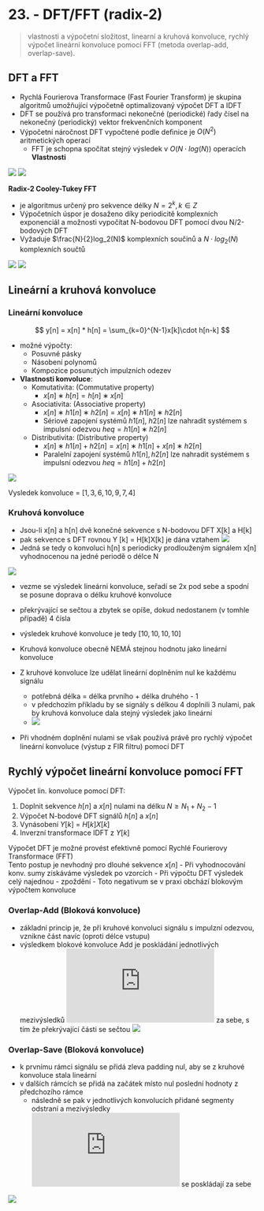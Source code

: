 # 23. - DFT/FFT (radix-2)

> vlastnosti a výpočetní složitost, linearní a kruhová konvoluce, rychlý výpočet lineární konvoluce pomocí FFT (metoda overlap-add, overlap-save).

## DFT a FFT

- Rychlá Fourierova Transformace (Fast Fourier Transform) je skupina algoritmů umožňující výpočetně optimalizovaný výpočet DFT a IDFT
- DFT se používá pro transformaci nekonečné (periodické) řady čísel na nekonečný (periodický) vektor frekvenčních komponent
- Výpočetní náročnost DFT vypočtené podle deﬁnice je $O(N^{2})$ aritmetických operací
	- FFT je schopna spočítat stejný výsledek v $O(N \cdot log(N))$ operacích
**Vlastnosti**

![](vlastnosti.png)
![](vlastnosti2.png)

**Radix-2 Cooley-Tukey FFT** 

- je algoritmus určený pro sekvence délky $N = 2^{k} , k \in Z$
- Výpočetních úspor je dosaženo díky periodicitě komplexních exponenciál a možnosti vypočítat N-bodovou DFT pomocí dvou N/2-bodových DFT
- Vyžaduje $\frac{N}{2}log_2(N)$ komplexních součinů a $N \cdot log_2(N)$ komplexních součtů

![](300px-DIT-FFT-butterfly.png)
![](pseudokod.png)

## Lineární a kruhová konvoluce

### Lineární konvoluce

$$
y[n] = x[n] * h[n] = \sum_{k=0}^{N-1}x[k]\cdot h[n-k]
$$

- možné výpočty:
	- Posuvné pásky
	- Násobení polynomů
	- Kompozice posunutých impulzních odezev
- **Vlastnosti konvoluce**:
	- Komutativita: (Commutative property)
		- $x[n] ∗h[n] = h[n] ∗x[n]$
	- Asociativita: (Associative property)
		- ${x[n] ∗h1[n]}∗h2[n] = x[n] ∗{h1[n] ∗h2[n]}$
		- Sériové zapojení systémů  $h1[n]$, $h2[n]$ lze nahradit systémem s impulsní odezvou $heq = h1[n] ∗h2[n]$
	- Distributivita: (Distributive property)
		- $x[n] ∗{h1[n] + h2[n]}= x[n] ∗h1[n] + x[n] ∗h2[n]$
		- Paralelní zapojení systémů $h1[n], h2[n]$ lze nahradit systémem s impulsní odezvou $heq = h1[n] + h2[n]$

![](lin_konv.png)

Vysledek konvoluce = $[1, 3, 6, 10, 9, 7, 4]$

### Kruhová konvoluce

- Jsou-li x[n] a h[n] dvě konečné sekvence s N-bodovou DFT X[k] a H[k]
- pak sekvence s DFT rovnou Y [k] = H[k]X[k] je dána vztahem
 ![](kruh_konv.png)
- Jedná se tedy o konvoluci h[n] s periodicky prodlouženým signálem x[n] vyhodnocenou na jedné periodě o délce N
  
 ![](kruh_konv_2.png)
- vezme se výsledek lineárni konvoluce, seřadí se 2x pod sebe a spodní se posune doprava o délku kruhové konvoluce
- překrývající se sečtou a zbytek se opíše, dokud nedostanem (v tomhle případě) 4 čísla
- výsledek kruhové konvoluce je tedy $[10, 10, 10, 10]$ 

- Kruhová konvoluce obecně NEMÁ stejnou hodnotu jako lineární  konvoluce
- Z kruhové konvoluce lze udělat lineární doplněním nul ke každému signálu 
	- potřebná délka = délka prvního + délka druhého - 1
	- v předchozím příkladu by se signály s délkou 4 doplnili 3 nulami, pak by kruhová konvoluce dala stejný výsledek jako lineární
	- ![](kruh_konv_3.png)
- Při vhodném doplnění nulami se však používá právě pro rychlý výpočet lineární konvoluce (výstup z FIR ﬁltru) pomocí DFT

## Rychlý výpočet lineární konvoluce pomocí FFT

Výpočet lin. konvoluce pomocí DFT:

1. Doplnit sekvence $h[n]$ a $x[n]$ nulami na délku $N \geq N_{1} + N_{2} - 1$
2. Výpočet N-bodové DFT signálů $h[n]$ a $x[n]$
3. Vynásobení $Y[k]$ = $H[k]X[k]$
4. Inverzní transformace IDFT z $Y [k]$

Výpočet DFT je možné provést efektivně pomocí Rychlé  Fourierovy Transformace (FFT)	\
Tento postup je nevhodný pro dlouhé sekvence $x[n]$
	- Při vyhodnocování konv. sumy získáváme výsledek po vzorcích
	- Při výpočtu DFT výsledek celý najednou - zpoždění
	- Toto negativum se v praxi obchází blokovým výpočtem konvoluce

### Overlap-Add (Bloková konvoluce)

- základní princip je, že při kruhové konvoluci signálu s impulzní odezvou, vznikne část navíc (oproti délce vstupu)
- výsledkem blokové konvoluce Add je poskládání jednotlivých mezivýsledků ![y_{i}](https://latex.codecogs.com/gif.latex?y_%7Bi%7D) za sebe, s tím že překrývající části se sečtou
![](overlap_add.png)

### Overlap-Save (Bloková konvoluce)

- k prvnímu rámci signálu se přidá zleva padding nul, aby se z kruhové konvoluce stala lineární
- v dalších rámcích se přidá na začátek místo nul poslední hodnoty z předchozího rámce
	- následně se pak v jednotlivých konvolucích přidané segmenty odstraní a mezivýsledky ![y_{i}](https://latex.codecogs.com/gif.latex?y_%7Bi%7D) se poskládají za sebe 

![](ovelap_save.png)
